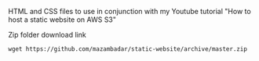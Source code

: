 HTML and CSS files to use in conjunction with my Youtube tutorial "How to host a static website on AWS S3"

Zip folder download link 

``wget https://github.com/mazambadar/static-website/archive/master.zip`` 


